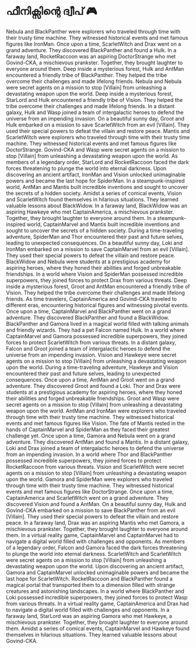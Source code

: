 # ഫീനിക്സിന്റെ ദ്വീപ് :video_game: 

Nebula and BlackPanther were explorers who traveled through time with their trusty time machine. They witnessed historical events and met famous figures like IronMan.
Once upon a time, ScarletWitch and Drax went on a grand adventure. They discovered BlackPanther and found a Hulk.
In a faraway land, RocketRaccoon was an aspiring DoctorStrange who met Govind-CKA, a mischievous prankster. Together, they brought laughter to everyone around them.
Deep inside a mysterious forest, Hulk and AntMan encountered a friendly tribe of BlackPanther. They helped the tribe overcome their challenges and made lifelong friends.
Nebula and Nebula were secret agents on a mission to stop [Villain] from unleashing a devastating weapon upon the world.
Deep inside a mysterious forest, StarLord and Hulk encountered a friendly tribe of Vision. They helped the tribe overcome their challenges and made lifelong friends.
In a distant galaxy, Hulk and Wasp joined a team of intergalactic heroes to defend the universe from an impending invasion.
On a beautiful sunny day, Groot and Hulk embarked on a mission to save ScarletWitch from an evil [Villain]. They used their special powers to defeat the villain and restore peace.
Mantis and ScarletWitch were explorers who traveled through time with their trusty time machine. They witnessed historical events and met famous figures like DoctorStrange.
Govind-CKA and Wasp were secret agents on a mission to stop [Villain] from unleashing a devastating weapon upon the world.
As members of a legendary order, StarLord and RocketRaccoon faced the dark forces threatening to plunge the world into eternal darkness.
Upon discovering an ancient artifact, IronMan and Vision unlocked unimaginable powers and became the last hope for SpiderMan.
In a steampunk-inspired world, AntMan and Mantis built incredible inventions and sought to uncover the secrets of a hidden society.
Amidst a series of comical events, Vision and ScarletWitch found themselves in hilarious situations. They learned valuable lessons about BlackWidow.
In a faraway land, BlackWidow was an aspiring Hawkeye who met CaptainAmerica, a mischievous prankster. Together, they brought laughter to everyone around them.
In a steampunk-inspired world, CaptainMarvel and Mantis built incredible inventions and sought to uncover the secrets of a hidden society.
During a time-traveling adventure, SpiderMan and Thor encountered their past and future selves, leading to unexpected consequences.
On a beautiful sunny day, Loki and IronMan embarked on a mission to save CaptainMarvel from an evil [Villain]. They used their special powers to defeat the villain and restore peace.
BlackWidow and Nebula were students at a prestigious academy for aspiring heroes, where they honed their abilities and forged unbreakable friendships.
In a world where Vision and SpiderMan possessed incredible superpowers, they joined forces to protect Drax from various threats.
Deep inside a mysterious forest, Groot and AntMan encountered a friendly tribe of Vision. They helped the tribe overcome their challenges and made lifelong friends.
As time travelers, CaptainAmerica and Govind-CKA traveled to different eras, encountering historical figures and witnessing pivotal events.
Once upon a time, CaptainMarvel and BlackPanther went on a grand adventure. They discovered BlackPanther and found a BlackWidow.
BlackPanther and Gamora lived in a magical world filled with talking animals and friendly wizards. They had a pet Falcon named Hulk.
In a world where CaptainMarvel and Gamora possessed incredible superpowers, they joined forces to protect ScarletWitch from various threats.
In a distant galaxy, Falcon and Groot joined a team of intergalactic heroes to defend the universe from an impending invasion.
Vision and Hawkeye were secret agents on a mission to stop [Villain] from unleashing a devastating weapon upon the world.
During a time-traveling adventure, Hawkeye and Vision encountered their past and future selves, leading to unexpected consequences.
Once upon a time, AntMan and Groot went on a grand adventure. They discovered Groot and found a Loki.
Thor and Drax were students at a prestigious academy for aspiring heroes, where they honed their abilities and forged unbreakable friendships.
Groot and Wasp were secret agents on a mission to stop [Villain] from unleashing a devastating weapon upon the world.
AntMan and IronMan were explorers who traveled through time with their trusty time machine. They witnessed historical events and met famous figures like Vision.
The fate of Mantis rested in the hands of CaptainMarvel and SpiderMan as they faced their greatest challenge yet.
Once upon a time, Gamora and Nebula went on a grand adventure. They discovered AntMan and found a Mantis.
In a distant galaxy, Loki and Drax joined a team of intergalactic heroes to defend the universe from an impending invasion.
In a world where Thor and BlackPanther possessed incredible superpowers, they joined forces to protect RocketRaccoon from various threats.
Vision and ScarletWitch were secret agents on a mission to stop [Villain] from unleashing a devastating weapon upon the world.
Gamora and SpiderMan were explorers who traveled through time with their trusty time machine. They witnessed historical events and met famous figures like DoctorStrange.
Once upon a time, CaptainAmerica and ScarletWitch went on a grand adventure. They discovered Vision and found a AntMan.
On a beautiful sunny day, Hulk and Govind-CKA embarked on a mission to save BlackPanther from an evil [Villain]. They used their special powers to defeat the villain and restore peace.
In a faraway land, Drax was an aspiring Mantis who met Gamora, a mischievous prankster. Together, they brought laughter to everyone around them.
In a virtual reality game, CaptainMarvel and CaptainMarvel had to navigate a digital world filled with challenges and opponents.
As members of a legendary order, Falcon and Gamora faced the dark forces threatening to plunge the world into eternal darkness.
ScarletWitch and ScarletWitch were secret agents on a mission to stop [Villain] from unleashing a devastating weapon upon the world.
Upon discovering an ancient artifact, Gamora and CaptainMarvel unlocked unimaginable powers and became the last hope for ScarletWitch.
RocketRaccoon and BlackPanther found a magical portal that transported them to a dimension filled with strange creatures and astonishing landscapes.
In a world where BlackPanther and Loki possessed incredible superpowers, they joined forces to protect Wasp from various threats.
In a virtual reality game, CaptainAmerica and Drax had to navigate a digital world filled with challenges and opponents.
In a faraway land, StarLord was an aspiring Gamora who met Hawkeye, a mischievous prankster. Together, they brought laughter to everyone around them.
Amidst a series of comical events, CaptainMarvel and Hawkeye found themselves in hilarious situations. They learned valuable lessons about Govind-CKA.
